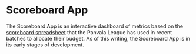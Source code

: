 # Scoreboard App

The Scoreboard App is an interactive dashboard of metrics based on the [scoreboard spreadsheet](https://docs.google.com/spreadsheets/d/1epswepiJTZF7NMtOfEAMcIviw5rXVYPm99hGUDhcnQs/edit#gid=2037752121) that the Panvala League has used in recent batches to allocate their budget. As of this writing, the Scoreboard App is in its early stages of development.

